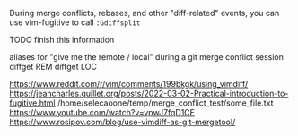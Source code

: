 During merge conflicts, rebases, and other "diff-related" events, you can use
vim-fugitive to call `:Gdiffsplit`


TODO finish this information

aliases for "give me the remote / local" during a git merge conflict session
diffget REM
diffget LOC

https://www.reddit.com/r/vim/comments/199bkgk/using_vimdiff/
https://jeancharles.quillet.org/posts/2022-03-02-Practical-introduction-to-fugitive.html
/home/selecaoone/temp/merge_conflict_test/some_file.txt
https://www.youtube.com/watch?v=vpwJ7fqD1CE
https://www.rosipov.com/blog/use-vimdiff-as-git-mergetool/
